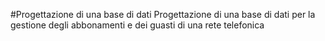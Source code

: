 #Progettazione di una base di dati
Progettazione di una base di dati per la gestione degli abbonamenti e dei guasti di una rete telefonica
